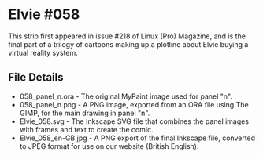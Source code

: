 Elvie #058
==========
This strip first appeared in issue #218 of Linux (Pro) Magazine, and is the final part of a trilogy of cartoons making up
a plotline about Elvie buying a virtual reality system.


File Details
------------
* 058_panel_n.ora     - The original MyPaint image used for panel "n".
* 058_panel_n.png     - A PNG image, exported from an ORA file using The GIMP, for the main drawing in panel "n".
* Elvie_058.svg       - The Inkscape SVG file that combines the panel images with frames and text to create the comic.
* Elvie_058_en-GB.jpg - A PNG export of the final Inkscape file, converted to JPEG format for use on our website (British English).


